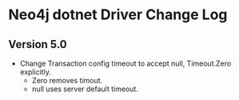 # Neo4j dotnet Driver Change Log


## Version 5.0
- Change Transaction config timeout to accept null, Timeout.Zero explicitly.
    - Zero removes timout.
    - null uses server default timeout.